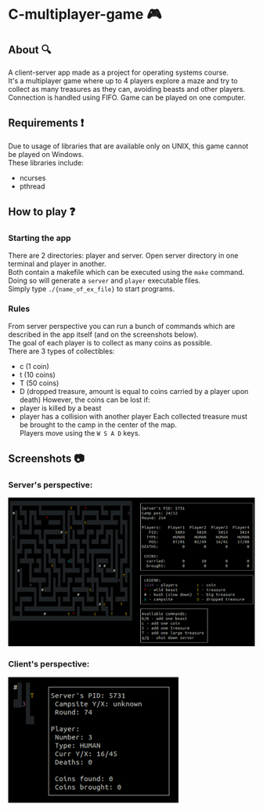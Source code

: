 # C-multiplayer-game :video_game:
## About :mag:  
A client-server app made as a project for operating systems course.  
It's a multiplayer game where up to 4 players explore a maze and try to collect as many treasures as they can, avoiding beasts and other players.
Connection is handled using FIFO. Game can be played on one computer.  

## Requirements :heavy_exclamation_mark:
Due to usage of libraries that are available only on UNIX, this game cannot be played on Windows.  
These libraries include:
- ncurses
- pthread

## How to play :question:
### Starting the app
There are 2 directories: player and server. Open server directory in one terminal and player in another.  
Both contain a makefile which can be executed using the ```make``` command.  
Doing so will generate a ```server``` and ```player``` executable files.  
Simply type ```./{name_of_ex_file}``` to start programs.

### Rules
From server perspective you can run a bunch of commands which are described in the app itself (and on the screenshots below).  
The goal of each player is to collect as many coins as possible.  
There are 3 types of collectibles:
- c (1 coin)
- t (10 coins)
- T (50 coins)
- D (dropped treasure, amount is equal to coins carried by a player upon death)
However, the coins can be lost if:
- player is killed by a beast
- player has a collision with another player
Each collected treasure must be brought to the camp in the center of the map.  
Players move using the ```W S A D``` keys.

## Screenshots :camera:

### Server's perspective:  
<kbd>![](./server_img.png)</kbd>  

### Client's perspective:  
<kbd>![](./player_img.png)</kbd>

